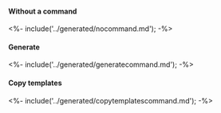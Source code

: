 #### Without a command

<%- include('../generated/nocommand.md'); -%>

#### Generate

<%- include('../generated/generatecommand.md'); -%>

#### Copy templates

<%- include('../generated/copytemplatescommand.md'); -%>
